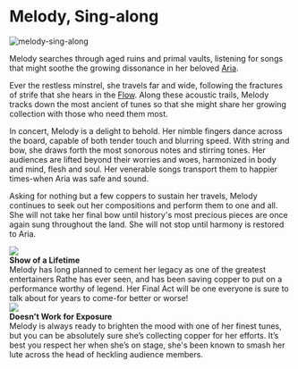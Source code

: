 # Melody, Sing-along

![melody-sing-along](https://d2hl7maqck52px.cloudfront.net/heroes-of-rathe/melody-sing-along.webp)

Melody searches through aged ruins and primal vaults, listening for songs that might soothe the growing dissonance in her beloved [Aria](../world-of-rathe/aria/aria.md).

Ever the restless minstrel, she travels far and wide, following the fractures of strife that she hears in the [Flow](../world-of-rathe/aria/a-true-sanctuary.md#the-flow). Along these acoustic trails, Melody tracks down the most ancient of tunes so that she might share her growing collection with those who need them most.

In concert, Melody is a delight to behold. Her nimble fingers dance across the board, capable of both tender touch and blurring speed. With string and bow, she draws forth the most sonorous notes and stirring tones. Her audiences are lifted beyond their worries and woes, harmonized in body and mind, flesh and soul. Her venerable songs transport them to happier times-when Aria was safe and sound.

Asking for nothing but a few coppers to sustain her travels, Melody continues to seek out her compositions and perform them to one and all. She will not take her final bow until history's most precious pieces are once again sung throughout the land. She will not stop until harmony is restored to Aria.

<div class="hero-container">
  <img src="https://d2hl7maqck52px.cloudfront.net/heroes-of-rathe/show-of-a-lifetime.webp" class="hero-icon" />
  <div class="hero-content">
    <b>Show of a Lifetime</b><br>
    Melody has long planned to cement her legacy as one of the greatest entertainers Rathe has ever seen, and has been saving copper to put on a performance worthy of legend. Her Final Act will be one everyone is sure to talk about for years to come-for better or worse!
  </div>
</div>

<div class="hero-container">
  <img src="https://d2hl7maqck52px.cloudfront.net/heroes-of-rathe/doesnt-work-for-exposure.webp" class="hero-icon" />
  <div class="hero-content">
    <b>Doesn't Work for Exposure</b><br>
    Melody is always ready to brighten the mood with one of her finest tunes, but you can be absolutely sure she’s collecting copper for her efforts. It’s best you respect her when she’s on stage, she's been known to smash her lute across the head of heckling audience members.
  </div>
</div>
